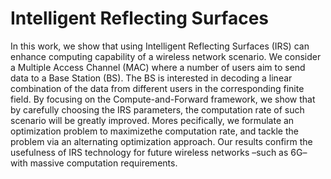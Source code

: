 # Intelligent Reflecting Surfaces

In  this  work, we show  that  using  Intelligent  Reflecting  Surfaces  (IRS)
can  enhance  computing  capability  of a  wireless  network  scenario.  We
consider  a  Multiple  Access Channel  (MAC)  where  a  number  of  users  aim
to  send  data  to a  Base  Station  (BS).  The  BS  is  interested  in  decoding
a  linear combination of the data from different users in the corresponding
finite field. By focusing on the Compute-and-Forward framework, we  show  that
by carefully  choosing  the  IRS  parameters,  the computation rate of such
scenario will be greatly improved. Mores pecifically,  we  formulate  an
optimization  problem  to  maximizethe computation rate, and tackle the problem
via an alternating optimization  approach.  Our  results  confirm  the  usefulness
of IRS  technology  for  future  wireless  networks  –such  as  6G–  with
massive  computation  requirements.
